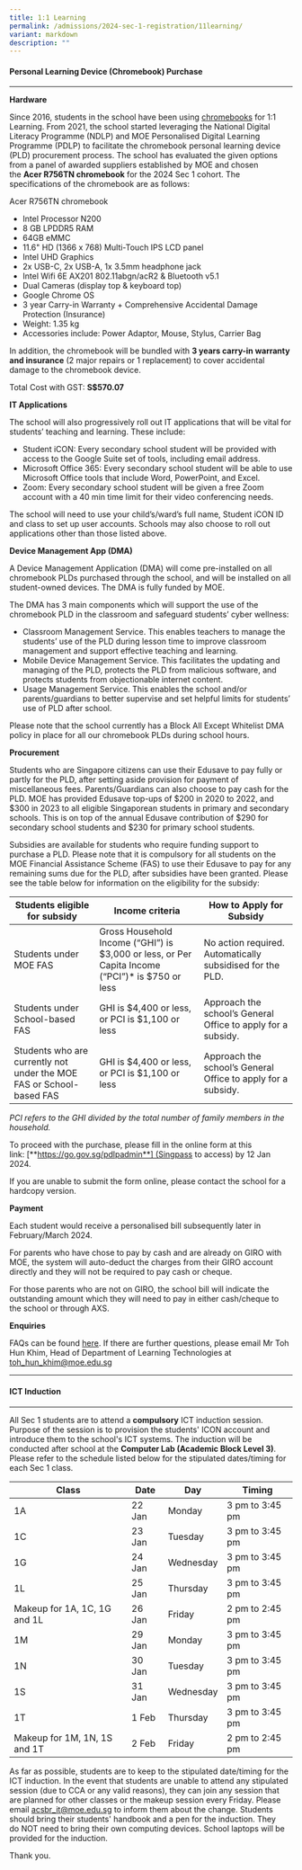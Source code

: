 ```yaml
---
title: 1:1 Learning
permalink: /admissions/2024-sec-1-registration/11learning/
variant: markdown
description: ""
---
```

#### **Personal Learning Device (Chromebook) Purchase** #####
----------------------------------------------------

**Hardware**

Since 2016, students in the school have been using [chromebooks](https://www.google.com/chromebook/) for 1:1 Learning. From 2021, the school started leveraging the National Digital Literacy Programme (NDLP) and MOE Personalised Digital Learning Programme (PDLP) to facilitate the chromebook personal learning device (PLD) procurement process. The school has evaluated the given options from a panel of awarded suppliers established by MOE and chosen the **Acer R756TN chromebook** for the 2024 Sec 1 cohort. The specifications of the chromebook are as follows:


Acer R756TN chromebook
* Intel Processor N200 
* 8 GB LPDDR5 RAM
* 64GB eMMC
* 11.6" HD (1366 x 768) Multi-Touch IPS LCD panel		
* Intel UHD Graphics
* 2x USB-C, 2x USB-A, 1x 3.5mm headphone jack		
* Intel Wifi 6E AX201 802.11abgn/acR2 & Bluetooth v5.1		
* Dual Cameras (display top & keyboard top)
* Google Chrome OS
* 3 year Carry-in Warranty + Comprehensive Accidental Damage Protection (Insurance)
* Weight: 1.35 kg
* Accessories include: Power Adaptor, Mouse, Stylus, Carrier Bag
    

In addition, the chromebook will be bundled with **3 years carry-in warranty and insurance** (2 major repairs or 1 replacement) to cover accidental damage to the chromebook device.

Total Cost with GST: **S$570.07**

**IT Applications**

The school will also progressively roll out IT applications that will be vital for students’ teaching and learning. These include: 
* Student iCON: Every secondary school student will be provided with access to the Google Suite set of tools, including email address.
*	Microsoft Office 365: Every secondary school student will be able to use Microsoft Office tools that include Word, PowerPoint, and Excel. 
*	Zoom: Every secondary school student will be given a free Zoom account with a 40 min time limit for their video conferencing needs.  

The school will need to use your child’s/ward’s full name, Student iCON ID and class to set up user accounts. Schools may also choose to roll out applications other than those listed above.

**Device Management App (DMA)**

A Device Management Application (DMA) will come pre-installed on all chromebook PLDs purchased through the school, and will be installed on all student-owned devices. The DMA is fully funded by MOE.

The DMA has 3 main components which will support the use of the chromebook PLD in the classroom and safeguard students’ cyber wellness:
*  Classroom Management Service. This enables teachers to manage the students’ use of the PLD during lesson time to improve classroom management and support effective teaching and learning.
*  Mobile Device Management Service. This facilitates the updating and managing of the PLD, protects the PLD from malicious software, and protects students from objectionable internet content.
*  Usage Management Service. This enables the school and/or parents/guardians to better supervise and set helpful limits for students’ use of PLD after school.

Please note that the school currently has a Block All Except Whitelist DMA policy in place for all our chromebook PLDs during school hours.

**Procurement**

Students who are Singapore citizens can use their Edusave to pay fully or partly for the PLD, after setting aside provision for payment of miscellaneous fees. Parents/Guardians can also choose to pay cash for the PLD. MOE has provided Edusave top-ups of $200 in 2020 to 2022, and $300 in 2023 to all eligible Singaporean students in primary and secondary schools. This is on top of the annual Edusave contribution of $290 for secondary school students and $230 for primary school students.

Subsidies are available for students who require funding support to purchase a PLD. Please note that it is compulsory for all students on the MOE Financial Assistance Scheme (FAS) to use their Edusave to pay for any remaining sums due for the PLD, after subsidies have been granted. Please see the table below for information on the eligibility for the subsidy:



| Students eligible for subsidy | Income criteria | How to Apply for Subsidy |
| -------- | -------- | -------- |
| Students under MOE FAS | Gross Household Income (“GHI”) is $3,000 or less, or Per Capita Income (“PCI”)* is $750 or less | No action required. Automatically subsidised for the PLD.    |
| Students under School-based FAS | GHI is $4,400 or less, or PCI is $1,100 or less | Approach the school’s General Office to apply for a subsidy. |
 | Students who are currently not under the MOE FAS or School-based FAS | GHI is $4,400 or less, or PCI is $1,100 or less | Approach the school’s General Office to apply for a subsidy. |

*PCI refers to the GHI divided by the total number of family members in the household.*




To proceed with the purchase, please fill in the online form at this link: [**https://go.gov.sg/pdlpadmin**] (Singpass to access) by 12 Jan 2024.

If you are unable to submit the form online, please contact the school for a hardcopy version.


**Payment**

Each student would receive a personalised bill subsequently later in February/March 2024.

For parents who have chose to pay by cash and are already on GIRO with MOE, the system will auto-deduct the charges from their GIRO account directly and they will not be required to pay cash or cheque.

For those parents who are not on GIRO, the school bill will indicate the outstanding amount which they will need to pay in either cash/cheque to the school or through AXS.

**Enquiries**

FAQs can be found [here](https://go.gov.sg/acsbr-chromebook-faq). If there are further questions, please email Mr Toh Hun Khim, Head of Department of Learning Technologies at [toh_hun_khim@moe.edu.sg](mailto:toh_hun_khim@moe.edu.sg)

--------------------------------------------------------------------------------------------------------------------------------------

#### **ICT Induction** ####

--------------------------------------------------------------------------------------------------------------------------------------

All Sec 1 students are to attend a **compulsory** ICT induction session. Purpose of the session is to provision the students' ICON account and introduce them to the school's ICT systems. The induction will be conducted after school at the **Computer Lab (Academic Block Level 3)**. Please refer to the schedule listed below for the stipulated dates/timing for each Sec 1 class.


| Class | Date | Day | Timing |
| -------- | -------- | -------- | -------- |
| 1A     | 22 Jan     | Monday     | 3 pm to 3:45 pm |
| 1C     | 23 Jan     | Tuesday     | 3 pm to 3:45 pm |
| 1G     | 24 Jan     | Wednesday     | 3 pm to 3:45 pm |
| 1L     | 25 Jan     | Thursday     | 3 pm to 3:45 pm |
| Makeup for 1A, 1C, 1G and 1L     | 26 Jan     | Friday     | 2 pm to 2:45 pm |
| 1M     | 29 Jan     | Monday     | 3 pm to 3:45 pm |
| 1N     | 30 Jan     | Tuesday     | 3 pm to 3:45 pm |
| 1S     | 31 Jan     | Wednesday    | 3 pm to 3:45 pm |
| 1T     | 1 Feb     | Thursday     | 3 pm to 3:45 pm |
| Makeup for 1M, 1N, 1S and 1T     | 2 Feb     | Friday     | 2 pm to 2:45 pm |

As far as possible, students are to keep to the stipulated date/timing for the ICT induction. In the event that students are unable to attend any stipulated session (due to CCA or any valid reasons), they can join any session that are planned for other classes or the makeup session every Friday. Please email [acsbr_it@moe.edu.sg](mailto:acsbr_it@moe.edu.sg) to inform them about the change. Students should bring their students' handbook and a pen for the induction. They do NOT need to bring their own computing devices. School laptops will be provided for the induction. 

Thank you.